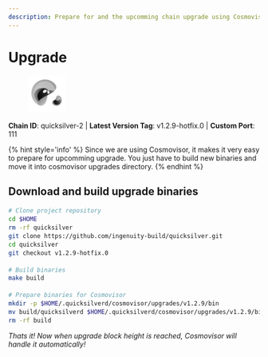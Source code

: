 ```yaml
---
description: Prepare for and the upcomming chain upgrade using Cosmovisor.
---
```


# Upgrade

<figure><img src="https://raw.githubusercontent.com/kj89/cosmos-images/main/logos/quicksilver.png" alt=""><figcaption></figcaption></figure>

**Chain ID**: quicksilver-2 | **Latest Version Tag**: v1.2.9-hotfix.0 | **Custom Port**: 111

{% hint style='info' %}
Since we are using Cosmovisor, it makes it very easy to prepare for upcomming upgrade.
You just have to build new binaries and move it into cosmovisor upgrades directory.
{% endhint %}

## Download and build upgrade binaries

```bash
# Clone project repository
cd $HOME
rm -rf quicksilver
git clone https://github.com/ingenuity-build/quicksilver.git
cd quicksilver
git checkout v1.2.9-hotfix.0

# Build binaries
make build

# Prepare binaries for Cosmovisor
mkdir -p $HOME/.quicksilverd/cosmovisor/upgrades/v1.2.9/bin
mv build/quicksilverd $HOME/.quicksilverd/cosmovisor/upgrades/v1.2.9/bin/
rm -rf build
```

*Thats it! Now when upgrade block height is reached, Cosmovisor will handle it automatically!*
